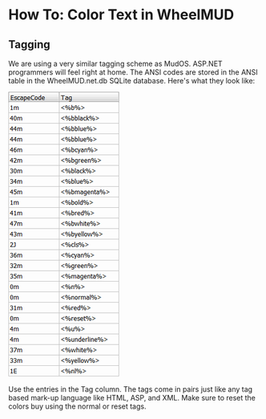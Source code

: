 # How To: Color Text in WheelMUD

## Tagging
We are using a very similar tagging scheme as MudOS.
ASP.NET programmers will feel right at home.
The ANSI codes are stored in the ANSI table in the WheelMUD.net.db SQLite database.
Here's what they look like:

![ANSI_Codes](img/ANSICodesInWM.gif)

Use the entries in the Tag column.
The tags come in pairs just like any tag based mark-up language like HTML, ASP, and XML. Make sure to reset the colors buy using the normal or reset tags.
